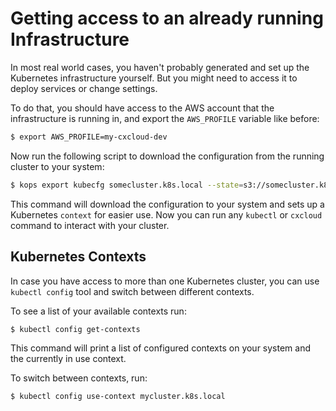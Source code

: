 # Getting access to an already running Infrastructure

In most real world cases, you haven't probably generated and set up the Kubernetes infrastructure yourself. But you might need to access it to deploy services or change settings.

To do that, you should have access to the AWS account that the infrastructure is running in, and export the `AWS_PROFILE` variable like before:

```bash
$ export AWS_PROFILE=my-cxcloud-dev
```

Now run the following script to download the configuration from the running cluster to your system:

```bash
$ kops export kubecfg somecluster.k8s.local --state=s3://somecluster.k8s.local
```

This command will download the configuration to your system and sets up a Kubernetes `context` for easier use. Now you can run any `kubectl` or `cxcloud` command to interact with your cluster.

## Kubernetes Contexts

In case you have access to more than one Kubernetes cluster, you can use `kubectl config` tool and switch between different contexts.

To see a list of your available contexts run:

```bash
$ kubectl config get-contexts
```

This command will print a list of configured contexts on your system and the currently in use context.

To switch between contexts, run:

```bash
$ kubectl config use-context mycluster.k8s.local
```

